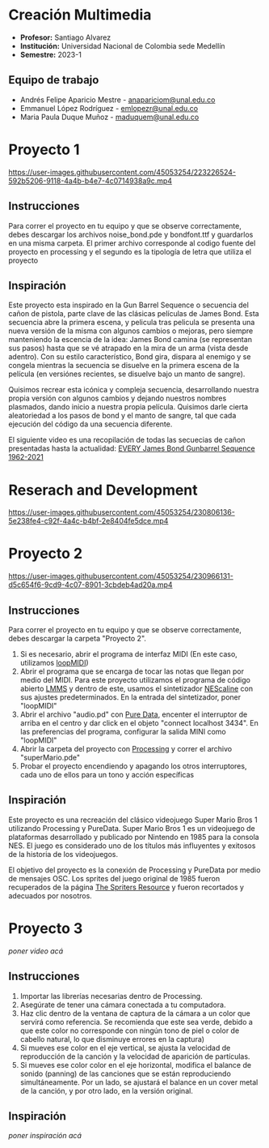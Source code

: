 # Creación Multimedia
- **Profesor:** Santiago Alvarez
- **Institución:** Universidad Nacional de Colombia sede Medellín
- **Semestre:** 2023-1

## Equipo de trabajo
- Andrés Felipe Aparicio Mestre - [anapariciom@unal.edu.co](mailto:anapariciom@unal.edu.co)
- Emmanuel López Rodríguez - [emlopezr@unal.edu.co](mailto:emlopezr@unal.edu.co)
- Maria Paula Duque Muñoz - [maduquem@unal.edu.co](mailto:maduquem@unal.edu.co)

# Proyecto 1
https://user-images.githubusercontent.com/45053254/223226524-592b5206-9118-4a4b-b4e7-4c0714938a9c.mp4

## Instrucciones
Para correr el proyecto en tu equipo y que se observe correctamente, debes descargar los archivos noise_bond.pde y bondfont.ttf y guardarlos en una misma carpeta. El primer archivo corresponde al codigo fuente del proyecto en processing y el segundo es la tipología de letra que utiliza el proyecto

## Inspiración
Este proyecto esta inspirado en la Gun Barrel Sequence o secuencia del cañon de pistola, parte clave de las clásicas películas de James Bond. Esta secuencia abre la primera escena, y pelicula tras pelicula se presenta una nueva versión de la misma con algunos cambios o mejoras, pero siempre manteniendo la escencia de la idea: James Bond camina (se representan sus pasos) hasta que se vé atrapado en la mira de un arma (vista desde adentro). Con su estilo característico, Bond gira, dispara al enemigo y se congela mientras la secuencia se disuelve en la primera escena de la película (en versiónes recientes, se disuelve bajo un manto de sangre).

Quisimos recrear esta icónica y compleja secuencia, desarrollando nuestra propia versión con algunos cambios y dejando nuestros nombres plasmados, dando inicio a nuestra propia película. Quisimos darle cierta aleatoriedad a los pasos de bond y el manto de sangre, tal que cada ejecución del código da una secuencia diferente.

El siguiente video es una recopilación de todas las secuecias de cañon presentadas hasta la actualidad: [EVERY James Bond Gunbarrel Sequence 1962-2021](https://www.youtube.com/watch?v=3TAMEgqT6T0)

# Reserach and Development
https://user-images.githubusercontent.com/45053254/230806136-5e238fe4-c92f-4a4c-b4bf-2e8404fe5dce.mp4

# Proyecto 2
https://user-images.githubusercontent.com/45053254/230966131-d5c654f6-9cd9-4c07-8901-3cbdeb4ad20a.mp4

## Instrucciones
Para correr el proyecto en tu equipo y que se observe correctamente, debes descargar la carpeta "Proyecto 2".

1. Si es necesario, abrir el programa de interfaz MIDI (En este caso, utilizamos [loopMIDI](https://www.tobias-erichsen.de/software/loopmidi.html))
2. Abrir el programa que se encarga de tocar las notas que llegan por medio del MIDI. Para este proyecto utilizamos el programa de código abierto [LMMS](https://lmms.io/) y dentro de este, usamos el sintetizador [NEScaline](https://docs.lmms.io/user-manual/5-built-in-instruments/5.9-nescaline) con sus ajustes predeterminados. En la entrada del sintetizador, poner "loopMIDI"
3. Abrir el archivo "audio.pd" con [Pure Data](https://puredata.info/), encenter el interruptor de arriba en el centro y dar click en el objeto "connect localhost 3434". En las preferencias del programa, configurar la salida MINI como "loopMIDI"
4. Abrir la carpeta del proyecto con [Processing](https://processing.org/) y correr el archivo "superMario.pde"
5. Probar el proyecto encendiendo y apagando los otros interruptores, cada uno de ellos para un tono y acción específicas

## Inspiración
Este proyecto es una recreación del clásico videojuego Super Mario Bros 1 utilizando Processing y PureData. Super Mario Bros 1 es un videojuego de plataformas desarrollado y publicado por Nintendo en 1985 para la consola NES. El juego es considerado uno de los títulos más influyentes y exitosos de la historia de los videojuegos.

El objetivo del proyecto es la conexión de Processing y PureData por medio de mensajes OSC. Los sprites del juego original de 1985 fueron recuperados de la página [The Spriters Resource](https://www.spriters-resource.com/nes/supermariobros/) y fueron recortados y adecuados por nosotros.

# Proyecto 3
*poner video acá*

## Instrucciones
1. Importar las librerías necesarias dentro de Processing.
2. Asegúrate de tener una cámara conectada a tu computadora.
3. Haz clic dentro de la ventana de captura de la cámara a un color que servirá como referencia. Se recomienda que este sea verde, debido a que este color no corresponde con ningún tono de piel o color de cabello natural, lo que disminuye errores en la captura)
4. Si mueves ese color en el eje vertical, se ajusta la velocidad de reproducción de la canción y la velocidad de aparición de partículas.
5. Si mueves ese color color en el eje horizontal, modifica el balance de sonido (panning) de las canciones que se están reproduciendo simultáneamente. Por un lado, se ajustará el balance en un cover metal de la canción, y por otro lado, en la versión original.

## Inspiración
*poner inspiración acá*
